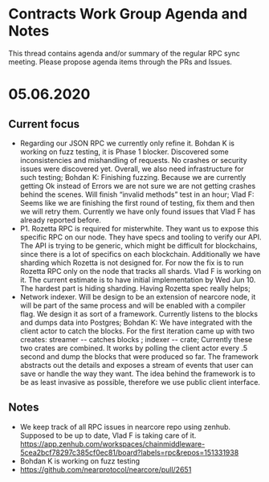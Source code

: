 # Contracts Work Group Agenda and Notes
This thread contains agenda and/or summary of the regular RPC sync meeting. Please propose agenda items through the PRs and Issues.

# 05.06.2020

## Current focus
* Regarding our JSON RPC we currently only refine it. Bohdan K is working on fuzz testing, it is Phase 1 blocker. Discovered some inconsistencies and mishandling of requests. No crashes or security issues were discovered yet. Overall, we also need infrastructure for such testing; Bohdan K: Finishing fuzzing. Because we are currently getting Ok instead of Errors we are not sure we are not getting crashes behind the scenes. Will finish “invalid methods” test in an hour; Vlad F: Seems like we are finishing the first round of testing, fix them and then we will retry them. Currently we have only found issues that Vlad F has already reported before.
* P1. Rozetta RPC is required for misterwhite. They want us to expose this specific RPC on our node. They have specs and tooling to verify our API. The API is trying to be generic, which might be difficult for blockchains, since there is a lot of specifics on each blockchain. Additionally we have sharding which Rozetta is not designed for. For now the fix is to run Rozetta RPC only on the node that tracks all shards. Vlad F is working on it. The current estimate is to have initial implementation by Wed Jun 10. The hardest part is hiding sharding. Having Rozetta spec really helps;
* Network indexer. Will be design to be an extension of nearcore node, it will be part of the same process and will be enabled with a compiler flag. We design it as sort of a framework. Currently listens to the blocks and dumps data into Postgres; Bohdan K: We have integrated with the client actor to catch the blocks. For the first iteration came up with two creates: streamer -- catches blocks ; indexer -- crate; Currently these two crates are combined. It works by polling the client actor every .5 second and dump the blocks that were produced so far. The framework abstracts out the details and exposes a stream of events that user can save or handle the way they want. The idea behind the framework is to be as least invasive as possible, therefore we use public client interface.

## Notes
* We keep track of all RPC issues in nearcore repo using zenhub. Supposed to be up to date, Vlad F is taking care of it. https://app.zenhub.com/workspaces/chainmiddleware-5cea2bcf78297c385cf0ec81/board?labels=rpc&repos=151331938
* Bohdan K is working on fuzz testing
* https://github.com/nearprotocol/nearcore/pull/2651

